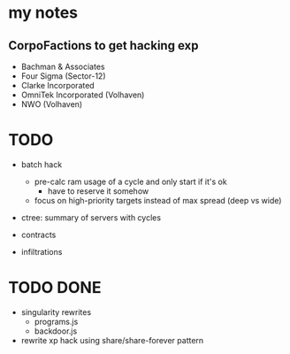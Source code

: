 # my notes

## CorpoFactions to get hacking exp

- Bachman & Associates
- Four Sigma (Sector-12)
- Clarke Incorporated
- OmniTek Incorporated (Volhaven)
- NWO (Volhaven)


# TODO

- batch hack
    - pre-calc ram usage of a cycle and only start if it's ok
        - have to reserve it somehow
    - focus on high-priority targets instead of max spread (deep vs wide)

- ctree: summary of servers with cycles
- contracts
- infiltrations

# TODO DONE

- singularity rewrites
    - programs.js
    - backdoor.js
- rewrite xp hack using share/share-forever pattern
